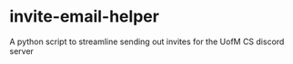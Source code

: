 # invite-email-helper
A python script to streamline sending out invites for the UofM CS discord server 


